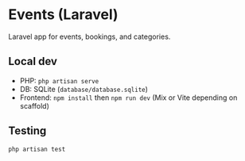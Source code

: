 # Events (Laravel)

Laravel app for events, bookings, and categories.

## Local dev
- PHP: `php artisan serve`
- DB: SQLite (`database/database.sqlite`)
- Frontend: `npm install` then `npm run dev` (Mix or Vite depending on scaffold)

## Testing
`php artisan test`
